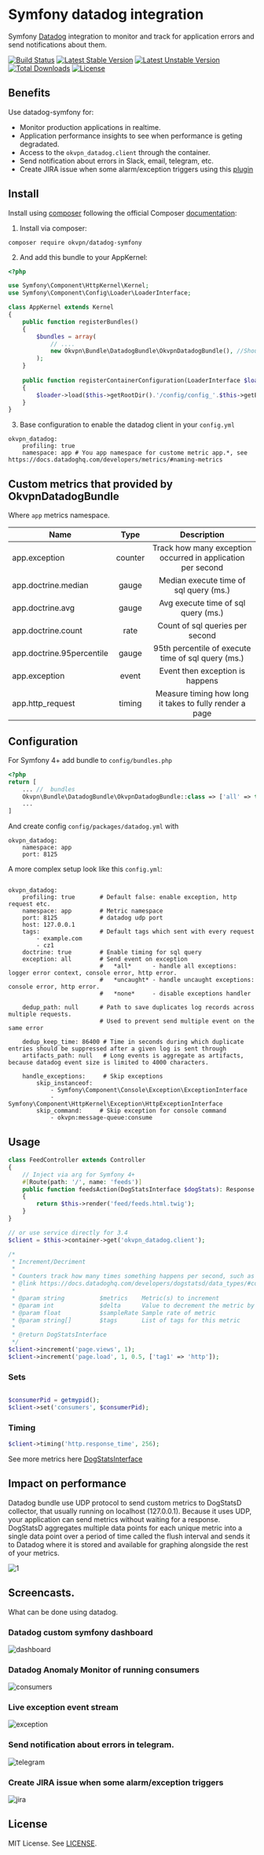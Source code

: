 # Symfony datadog integration

Symfony [Datadog][1] integration to monitor and track for application errors and send notifications about them.

[![Build Status](https://travis-ci.org/okvpn/datadog-symfony.svg?branch=master)](https://travis-ci.org/okvpn/datadog-symfony) [![Latest Stable Version](https://poser.pugx.org/okvpn/datadog-symfony/v/stable)](https://packagist.org/packages/okvpn/datadog-symfony) [![Latest Unstable Version](https://poser.pugx.org/okvpn/datadog-symfony/v/unstable)](https://packagist.org/packages/okvpn/datadog-symfony) [![Total Downloads](https://poser.pugx.org/okvpn/datadog-symfony/downloads)](https://packagist.org/packages/okvpn/datadog-symfony) [![License](https://poser.pugx.org/okvpn/datadog-symfony/license)](https://packagist.org/packages/okvpn/datadog-symfony)

## Benefits

Use datadog-symfony for:

* Monitor production applications in realtime.
* Application performance insights to see when performance is geting degradated.
* Access to the `okvpn_datadog.client` through the container.
* Send notification about errors in Slack, email, telegram, etc.
* Create JIRA issue when some alarm/exception triggers using this [plugin][4]

## Install
Install using [composer][2] following the official Composer [documentation][3]: 

1. Install via composer:
```
composer require okvpn/datadog-symfony
```

2. And add this bundle to your AppKernel:

```php
<?php

use Symfony\Component\HttpKernel\Kernel;
use Symfony\Component\Config\Loader\LoaderInterface;

class AppKernel extends Kernel
{
    public function registerBundles()
    {
        $bundles = array(
            // ....
            new Okvpn\Bundle\DatadogBundle\OkvpnDatadogBundle(), //Should loaded after framework bundle
        );
    }
    
    public function registerContainerConfiguration(LoaderInterface $loader)
    {
        $loader->load($this->getRootDir().'/config/config_'.$this->getEnvironment().'.yml');
    }
}
```

3. Base configuration to enable the datadog client in your `config.yml`

```
okvpn_datadog:
    profiling: true
    namespace: app # You app namespace for custome metric app.*, see https://docs.datadoghq.com/developers/metrics/#naming-metrics
```

## Custom metrics that provided by OkvpnDatadogBundle

Where `app` metrics namespace.

|    Name                       |    Type      |                         Description                                        |
|-------------------------------|:------------:|:--------------------------------------------------------------------------:|
| app.exception                 | counter      | Track how many exception occurred in application per second                |
| app.doctrine.median           | gauge        | Median execute time of sql query (ms.)                                     |
| app.doctrine.avg              | gauge        | Avg execute time of sql query (ms.)                                        |
| app.doctrine.count            | rate         | Count of sql queries per second                                            |
| app.doctrine.95percentile     | gauge        | 95th percentile of execute time of sql query (ms.)                         |
| app.exception                 | event        | Event then exception is happens                                            |
| app.http_request              | timing       | Measure timing how long it takes to fully render a page                    |

## Configuration

For Symfony 4+ add bundle to `config/bundles.php`

```php
<?php
return [
    ... //  bundles
    Okvpn\Bundle\DatadogBundle\OkvpnDatadogBundle::class => ['all' => true], 
    ...
]
```

And create config `config/packages/datadog.yml` with 

```
okvpn_datadog:
    namespace: app
    port: 8125  
```

A more complex setup look like this `config.yml`:

```

okvpn_datadog:
    profiling: true       # Default false: enable exception, http request etc.
    namespace: app        # Metric namespace
    port: 8125            # datadog udp port
    host: 127.0.0.1
    tags:                 # Default tags which sent with every request
        - example.com
        - cz1
    doctrine: true        # Enable timing for sql query
    exception: all        # Send event on exception
                          #   *all*      - handle all exceptions: logger error context, console error, http error.
                          #   *uncaught* - handle uncaught exceptions: console error, http error.
                          #   *none*     - disable exceptions handler
                          
    dedup_path: null      # Path to save duplicates log records across multiple requests. 
                          # Used to prevent send multiple event on the same error
    
    dedup_keep_time: 86400 # Time in seconds during which duplicate entries should be suppressed after a given log is sent through
    artifacts_path: null   # Long events is aggregate as artifacts, because datadog event size is limited to 4000 characters.
    
    handle_exceptions:     # Skip exceptions
        skip_instanceof:
            - Symfony\Component\Console\Exception\ExceptionInterface
            - Symfony\Component\HttpKernel\Exception\HttpExceptionInterface
        skip_command:     # Skip exception for console command
            - okvpn:message-queue:consume
```

## Usage

```php
class FeedController extends Controller
{
    // Inject via arg for Symfony 4+
    #[Route(path: '/', name: 'feeds')]
    public function feedsAction(DogStatsInterface $dogStats): Response
    {
        return $this->render('feed/feeds.html.twig');
    }
}

// or use service directly for 3.4
$client = $this->container->get('okvpn_datadog.client');

/*
 * Increment/Decriment
 * 
 * Counters track how many times something happens per second, such as page views.
 * @link https://docs.datadoghq.com/developers/dogstatsd/data_types/#counters
 *
 * @param string          $metrics    Metric(s) to increment
 * @param int             $delta      Value to decrement the metric by
 * @param float           $sampleRate Sample rate of metric
 * @param string[]        $tags       List of tags for this metric
 *
 * @return DogStatsInterface
 */
$client->increment('page.views', 1);
$client->increment('page.load', 1, 0.5, ['tag1' => 'http']);
```

### Sets

```php

$consumerPid = getmypid();
$client->set('consumers', $consumerPid);
```

### Timing 

```php
$client->timing('http.response_time', 256);
```

See more metrics here [DogStatsInterface](src/Client/DogStatsInterface.php) 

## Impact on performance 

Datadog bundle use UDP protocol to send custom metrics to DogStatsD collector, that usually running on localhost (127.0.0.1).
Because it uses UDP, your application can send metrics without waiting for a response. DogStatsD aggregates multiple data
points for each unique metric into a single data point over a period of time called the flush interval and sends it to Datadog where 
it is stored and available for graphing alongside the rest of your metrics.

![1](src/Resources/docs/1.png)

## Screencasts.

What can be done using datadog.

### Datadog custom symfony dashboard

![dashboard](src/Resources/docs/dashboard.png)

### Datadog Anomaly Monitor of running consumers

![consumers](src/Resources/docs/consumers.png)

### Live exception event stream

![exception](src/Resources/docs/exception.png)

### Send notification about errors in telegram.

![telegram](src/Resources/docs/telegram.png)

### Create JIRA issue when some alarm/exception triggers

![jira](src/Resources/docs/jira.png)

License
-------
MIT License. See [LICENSE](LICENSE).

[1]:    https://docs.datadoghq.com/getting_started/
[2]:    https://getcomposer.org/
[3]:    https://getcomposer.org/download/
[4]:    https://www.datadoghq.com/blog/jira-issue-tracking/

